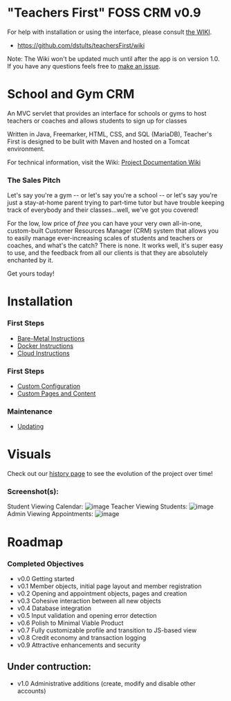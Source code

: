 # "Teachers First" FOSS CRM v0.9

For help with installation or using the interface, please consult [the WIKI](https://github.com/dstults/teachersFirst/wiki).
- https://github.com/dstults/teachersFirst/wiki

Note: The Wiki won't be updated much until after the app is on version 1.0. If you have any questions feels free to [make an issue](https://github.com/dstults/teachersFirst/issues).

# School and Gym CRM
An MVC servlet that provides an interface for schools or gyms to host teachers or coaches and allows students to sign up for classes

Written in Java, Freemarker, HTML, CSS, and SQL (MariaDB), Teacher's First is designed to be bulit with Maven and hosted on a Tomcat environment.

For technical information, visit the Wiki:
[Project Documentation Wiki](../../wiki)

### The Sales Pitch
Let's say you're a gym -- or let's say you're a school -- or let's say you're just a stay-at-home parent trying to part-time tutor but have trouble keeping track of everybody and their classes...well, we've got you covered!

For the low, low price of _free_ you can have your very own all-in-one, custom-built Customer Resources Manager (CRM) system that allows you to easily manage ever-increasing scales of students and teachers or coaches, and what's the catch? There is none. It works well, it's super easy to use, and the feedback from all our clients is that they are absolutely enchanted by it.

Get yours today!

# Installation

### First Steps
- [Bare-Metal Instructions](../../wiki/Bare-Metal-Installation)
- [Docker Instructions](../../wiki/Docker-Installation)
- [Cloud Instructions](../../wiki/Cloud-Installation)

### First Steps
- [Custom Configuration](../../wiki/Custom-Configuration)
- [Custom Pages and Content](../../wiki/Custom-Content)

### Maintenance
- [Updating](../../wiki/Updating)


# Visuals

Check out our [history page](../../wiki/History) to see the evolution of the project over time!

### Screenshot(s):
Student Viewing Calendar:
![image](https://user-images.githubusercontent.com/20900852/129517889-d89ba92c-479b-4094-bd88-ad89c32aa95d.png)
Teacher Viewing Students:
![image](https://user-images.githubusercontent.com/20900852/129518087-57769414-a2a3-4cb6-b384-0fc531a3a157.png)
Admin Viewing Appointments:
![image](https://user-images.githubusercontent.com/20900852/129517721-4a7b9ed6-a036-45dd-a598-5690afda53f9.png)

# Roadmap

### Completed Objectives
 - v0.0 Getting started
 - v0.1 Member objects, initial page layout and member registration
 - v0.2 Opening and appointment objects, pages and creation
 - v0.3 Cohesive interaction between all new objects
 - v0.4 Database integration
 - v0.5 Input validation and opening error detection
 - v0.6 Polish to Minimal Viable Product
 - v0.7 Fully customizable profile and transition to JS-based view
 - v0.8 Credit economy and transaction logging
 - v0.9 Attractive enhancements and security

## Under contruction:
 - v1.0 Administrative additions (create, modify and disable other accounts)
